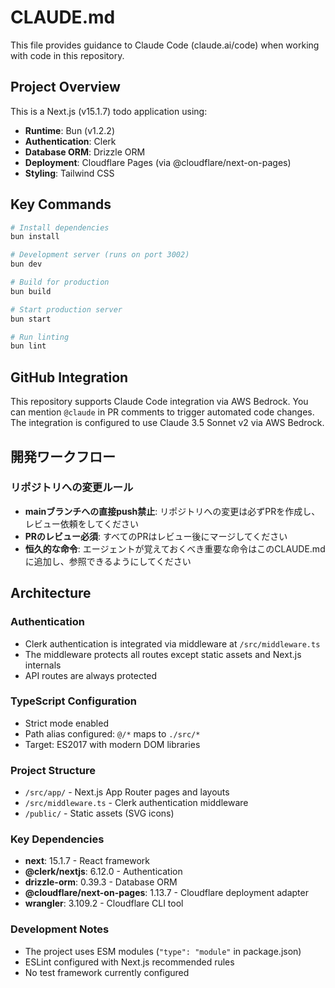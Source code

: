 # CLAUDE.md

This file provides guidance to Claude Code (claude.ai/code) when working with code in this repository.

## Project Overview

This is a Next.js (v15.1.7) todo application using:
- **Runtime**: Bun (v1.2.2)
- **Authentication**: Clerk
- **Database ORM**: Drizzle ORM
- **Deployment**: Cloudflare Pages (via @cloudflare/next-on-pages)
- **Styling**: Tailwind CSS

## Key Commands

```bash
# Install dependencies
bun install

# Development server (runs on port 3002)
bun dev

# Build for production
bun build

# Start production server
bun start

# Run linting
bun lint
```

## GitHub Integration

This repository supports Claude Code integration via AWS Bedrock. You can mention `@claude` in PR comments to trigger automated code changes. The integration is configured to use Claude 3.5 Sonnet v2 via AWS Bedrock.

## 開発ワークフロー

### リポジトリへの変更ルール

- **mainブランチへの直接push禁止**: リポジトリへの変更は必ずPRを作成し、レビュー依頼をしてください
- **PRのレビュー必須**: すべてのPRはレビュー後にマージしてください
- **恒久的な命令**: エージェントが覚えておくべき重要な命令はこのCLAUDE.mdに追加し、参照できるようにしてください

## Architecture

### Authentication
- Clerk authentication is integrated via middleware at `/src/middleware.ts`
- The middleware protects all routes except static assets and Next.js internals
- API routes are always protected

### TypeScript Configuration
- Strict mode enabled
- Path alias configured: `@/*` maps to `./src/*`
- Target: ES2017 with modern DOM libraries

### Project Structure
- `/src/app/` - Next.js App Router pages and layouts
- `/src/middleware.ts` - Clerk authentication middleware
- `/public/` - Static assets (SVG icons)

### Key Dependencies
- **next**: 15.1.7 - React framework
- **@clerk/nextjs**: 6.12.0 - Authentication
- **drizzle-orm**: 0.39.3 - Database ORM
- **@cloudflare/next-on-pages**: 1.13.7 - Cloudflare deployment adapter
- **wrangler**: 3.109.2 - Cloudflare CLI tool

### Development Notes
- The project uses ESM modules (`"type": "module"` in package.json)
- ESLint configured with Next.js recommended rules
- No test framework currently configured